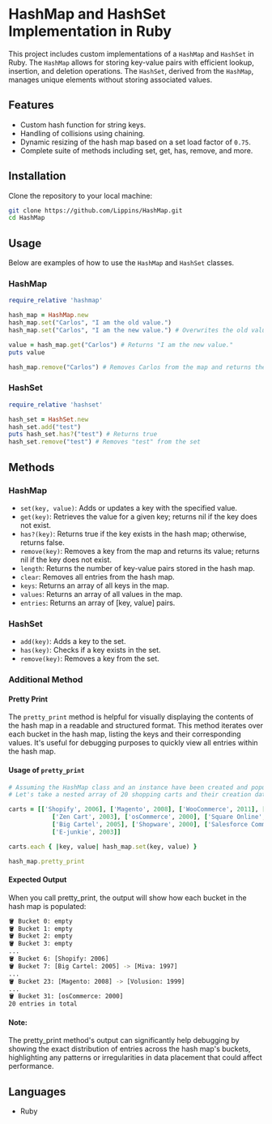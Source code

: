 # HashMap and HashSet Implementation in Ruby

This project includes custom implementations of a `HashMap` and `HashSet` in Ruby. The `HashMap` allows for storing key-value pairs with efficient lookup, insertion, and deletion operations. The `HashSet`, derived from the `HashMap`, manages unique elements without storing associated values.

## Features

- Custom hash function for string keys.
- Handling of collisions using chaining.
- Dynamic resizing of the hash map based on a set load factor of `0.75`.
- Complete suite of methods including set, get, has, remove, and more.

## Installation

Clone the repository to your local machine:

```bash
git clone https://github.com/Lippins/HashMap.git
cd HashMap
```

## Usage

Below are examples of how to use the `HashMap` and `HashSet` classes.

### HashMap

```ruby
require_relative 'hashmap'

hash_map = HashMap.new
hash_map.set("Carlos", "I am the old value.")
hash_map.set("Carlos", "I am the new value.") # Overwrites the old value

value = hash_map.get("Carlos") # Returns "I am the new value."
puts value

hash_map.remove("Carlos") # Removes Carlos from the map and returns the value
```

### HashSet

```ruby
require_relative 'hashset'

hash_set = HashSet.new
hash_set.add("test")
puts hash_set.has?("test") # Returns true
hash_set.remove("test") # Removes "test" from the set
```

## Methods

### HashMap

- `set(key, value)`: Adds or updates a key with the specified value.
- `get(key)`: Retrieves the value for a given key; returns nil if the key does not exist.
- `has?(key)`: Returns true if the key exists in the hash map; otherwise, returns false.
- `remove(key)`: Removes a key from the map and returns its value; returns nil if the key does not exist.
- `length`: Returns the number of key-value pairs stored in the hash map.
- `clear`: Removes all entries from the hash map.
- `keys`: Returns an array of all keys in the map.
- `values`: Returns an array of all values in the map.
- `entries`: Returns an array of [key, value] pairs.

### HashSet

- `add(key)`: Adds a key to the set.
- `has(key)`: Checks if a key exists in the set.
- `remove(key)`: Removes a key from the set.

### Additional Method

#### Pretty Print

The `pretty_print` method is helpful for visually displaying the contents of the hash map in a readable and structured format. This method iterates over each bucket in the hash map, listing the keys and their corresponding values. It's useful for debugging purposes to quickly view all entries within the hash map.

#### Usage of `pretty_print`

```ruby
# Assuming the HashMap class and an instance have been created and populated
# Let's take a nested array of 20 shopping carts and their creation dates

carts = [['Shopify', 2006], ['Magento', 2008], ['WooCommerce', 2011], ['BigCommerce', 2009], ['PrestaShop', 2007], ['OpenCart', 1998],
            ['Zen Cart', 2003], ['osCommerce', 2000], ['Square Online', 2009], ['Wix Stores', 2006], ['Ecwid', 2009], ['Volusion', 1999], ['3dCart', 1997],
            ['Big Cartel', 2005], ['Shopware', 2000], ['Salesforce Commerce Cloud', 1999], ['X-Cart', 2000], ['Miva', 1997], ['CS-Cart', 2005],
            ['E-junkie', 2003]]

carts.each { |key, value| hash_map.set(key, value) }

hash_map.pretty_print
```

#### Expected Output

When you call pretty_print, the output will show how each bucket in the hash map is populated:

```bash
🪣 Bucket 0: empty
🪣 Bucket 1: empty
🪣 Bucket 2: empty
🪣 Bucket 3: empty
...
🪣 Bucket 6: [Shopify: 2006]
🪣 Bucket 7: [Big Cartel: 2005] -> [Miva: 1997]
...
🪣 Bucket 23: [Magento: 2008] -> [Volusion: 1999]
...
🪣 Bucket 31: [osCommerce: 2000]
20 entries in total
```

#### Note:

The pretty_print method's output can significantly help debugging by showing the exact distribution of entries across the hash map's buckets, highlighting any patterns or irregularities in data placement that could affect performance.

## Languages

- Ruby
